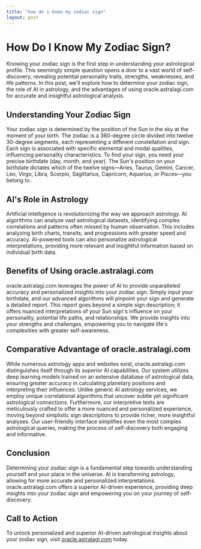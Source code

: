 ```yaml
---
title: "how do i know my zodiac sign"
layout: post
---
```


# How Do I Know My Zodiac Sign?

Knowing your zodiac sign is the first step in understanding your astrological profile. This seemingly simple question opens a door to a vast world of self-discovery, revealing potential personality traits, strengths, weaknesses, and life patterns.  In this post, we'll explore how to determine your zodiac sign, the role of AI in astrology, and the advantages of using oracle.astralagi.com for accurate and insightful astrological analysis.

## Understanding Your Zodiac Sign

Your zodiac sign is determined by the position of the Sun in the sky at the moment of your birth.  The zodiac is a 360-degree circle divided into twelve 30-degree segments, each representing a different constellation and sign. Each sign is associated with specific elemental and modal qualities, influencing personality characteristics.  To find your sign, you need your precise birthdate (day, month, and year).  The Sun's position on your birthdate dictates which of the twelve signs—Aries, Taurus, Gemini, Cancer, Leo, Virgo, Libra, Scorpio, Sagittarius, Capricorn, Aquarius, or Pisces—you belong to.

## AI's Role in Astrology

Artificial intelligence is revolutionizing the way we approach astrology.  AI algorithms can analyze vast astrological datasets, identifying complex correlations and patterns often missed by human observation. This includes analyzing birth charts, transits, and progressions with greater speed and accuracy. AI-powered tools can also personalize astrological interpretations, providing more relevant and insightful information based on individual birth data.

## Benefits of Using oracle.astralagi.com

oracle.astralagi.com leverages the power of AI to provide unparalleled accuracy and personalized insights into your zodiac sign.  Simply input your birthdate, and our advanced algorithms will pinpoint your sign and generate a detailed report.  This report goes beyond a simple sign description; it offers nuanced interpretations of your Sun sign's influence on your personality, potential life paths, and relationships.  We provide insights into your strengths and challenges, empowering you to navigate life's complexities with greater self-awareness.

## Comparative Advantage of oracle.astralagi.com

While numerous astrology apps and websites exist, oracle.astralagi.com distinguishes itself through its superior AI capabilities.  Our system utilizes deep learning models trained on an extensive database of astrological data, ensuring greater accuracy in calculating planetary positions and interpreting their influences.  Unlike generic AI astrology services, we employ unique correlational algorithms that uncover subtle yet significant astrological connections.  Furthermore, our interpretive texts are meticulously crafted to offer a more nuanced and personalized experience, moving beyond simplistic sign descriptions to provide richer, more insightful analyses.  Our user-friendly interface simplifies even the most complex astrological queries, making the process of self-discovery both engaging and informative.


## Conclusion

Determining your zodiac sign is a fundamental step towards understanding yourself and your place in the universe.  AI is transforming astrology, allowing for more accurate and personalized interpretations.  oracle.astralagi.com offers a superior AI-driven experience, providing deep insights into your zodiac sign and empowering you on your journey of self-discovery.

## Call to Action

To unlock personalized and superior AI-driven astrological insights about your zodiac sign, visit [oracle.astralagi.com](https://oracle.astralagi.com) today.